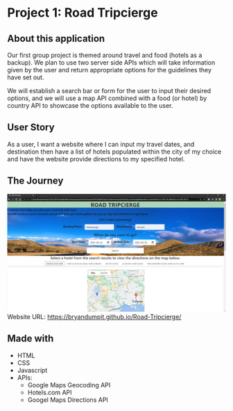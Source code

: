 # Project 1: Road Tripcierge

## About this application

Our first group project is themed around travel and food (hotels as a backup). We plan to use two server side APIs which will take 
information given by the user and return appropriate options for the guidelines they have set out. 

We will establish a search bar or form for the user to input their desired options, and we will use a map API combined with a food 
(or hotel) by country API to showcase the options available to the user.

## User Story

As a user, I want a website where I can input my travel dates, and destination then have a list of hotels populated within the city of my choice and have the website provide directions to my specified hotel.

## The Journey

![First draft of wireframe sketch](./Screenshots/Road%20Tripcierge.PNG)
Website URL: https://bryandumpit.github.io/Road-Tripcierge/

## Made with

* HTML
* CSS
* Javascript
* APIs:
    * Google Maps Geocoding API
    * Hotels.com API
    * Googel Maps Directions API  